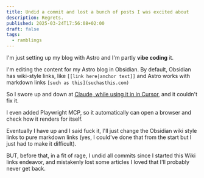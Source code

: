 ```yaml
---
title: Undid a commit and lost a bunch of posts I was excited about
description: Regrets.
published: 2025-03-24T17:56:08+02:00
draft: false
tags:
  - ramblings
---
```

I'm just setting up my blog with Astro and I'm partly **vibe coding** it.

I'm editing the content for my Astro blog in Obsidian. By default, Obsidian has wiki-style links, like `[[link here|anchor text]]` and Astro works with markdown links `[such as this](suchasthis.com)`

So I swore up and down at [Claude, while using it in in Cursor](Cursor%20+%20Claude%203.7%20Is%20Too%20Eager.%20For%20Some%20Edits%20Use%20Claude%203.5.md), and it couldn't fix it.

I even added Playwright MCP, so it automatically can open a browser and check how it renders for itself.

Eventually I have up and I said fuck it, I'll just change the Obsidian wiki style links to pure markdown links (yes, I could've done that from the start but I just had to make it difficult).

BUT, before that, in a fit of rage, I undid all commits since I started this Wiki links endeavor, and mistakenly lost some articles I loved that I'll probably never get back.
